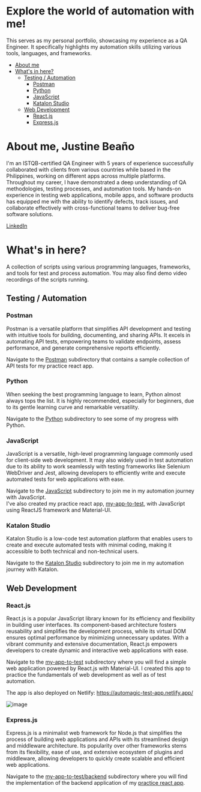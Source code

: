 # Explore the world of automation with me!

This serves as my personal portfolio, showcasing my experience as a QA Engineer. It specifically highlights my automation skills utilizing various tools, languages, and frameworks.

- [About me](#about-me--justine-bea-o)
- [What's in here?](#what-s-in-here-)
  - [Testing / Automation](#testing---automation)
    - [Postman](#postman)
    - [Python](#python)
    - [JavaScript](#javascript)
    - [Katalon Studio](#katalon-studio)
  - [Web Development](#web-development)
    - [React.js](#reactjs)
    - [Express.js](#expressjs)

# About me, Justine Beaño

I'm an ISTQB-certified QA Engineer with 5 years of experience successfully collaborated with clients from various countries while based in the Philippines, working on different apps across multiple platforms. Throughout my career, I have demonstrated a deep understanding of QA methodologies, testing processes, and automation tools. My hands-on experience in testing web applications, mobile apps, and software products has equipped me with the ability to identify defects, track issues, and collaborate effectively with cross-functional teams to deliver bug-free software solutions.

[LinkedIn](https://www.linkedin.com/in/justine-bea%C3%B1o/)

# What's in here?

A collection of scripts using various programming languages, frameworks, and tools for test and process automation. You may also find demo video recordings of the scripts running.

## Testing / Automation

### Postman

Postman is a versatile platform that simplifies API development and testing with intuitive tools for building, documenting, and sharing APIs. It excels in automating API tests, empowering teams to validate endpoints, assess performance, and generate comprehensive reports efficiently.

Navigate to the [Postman](Postman) subdirectory that contains a sample collection of API tests for my practice react app.

### Python

When seeking the best programming language to learn, Python almost always tops the list. It is highly recommended, especially for beginners, due to its gentle learning curve and remarkable versatility.

Navigate to the [Python](Python) subdirectory to see some of my progress with Python.

### JavaScript

JavaScript is a versatile, high-level programming language commonly used for client-side web development. It may also widely used in test automation due to its ability to work seamlessly with testing frameworks like Selenium WebDriver and Jest, allowing developers to efficiently write and execute automated tests for web applications with ease.

Navigate to the [JavaScript](JavaScript) subdirectory to join me in my automation journey with JavaScript. \
I've also created my practice react app, [my-app-to-test](my-app-to-test/frontend/), with JavaScript using ReactJS framework and Material-UI.

### Katalon Studio

Katalon Studio is a low-code test automation platform that enables users to create and execute automated tests with minimal coding, making it accessible to both technical and non-technical users.

Navigate to the [Katalon Studio](/Katalon%20Studio/) subdirectory to join me in my automation journey with Katalon.

## Web Development

### React.js

React.js is a popular JavaScript library known for its efficiency and flexibility in building user interfaces. Its component-based architecture fosters reusability and simplifies the development process, while its virtual DOM ensures optimal performance by minimizing unnecessary updates. With a vibrant community and extensive documentation, React.js empowers developers to create dynamic and interactive web applications with ease.

Navigate to the [my-app-to-test](my-app-to-test/frontend/) subdirectory where you will find a simple web application powered by React.js with Material-UI. I created this app to practice the fundamentals of web development as well as of test automation.

The app is also deployed on Netlify: https://automagic-test-app.netlify.app/

![image](https://github.com/justine-black/automagic-testing/assets/78810708/b932433e-6072-4226-a1c9-17c597a73551)

### Express.js

Express.js is a minimalist web framework for Node.js that simplifies the process of building web applications and APIs with its streamlined design and middleware architecture. Its popularity over other frameworks stems from its flexibility, ease of use, and extensive ecosystem of plugins and middleware, allowing developers to quickly create scalable and efficient web applications.

Navigate to the [my-app-to-test/backend](my-app-to-test/backend/) subdirectory where you will find the implementation of the backend application of my [practice react app](my-app-to-test/frontend/).
